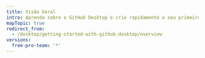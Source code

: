 ```yaml
---
title: Visão Geral
intro: Aprenda sobre o GitHub Desktop e crie rapidamente o seu primeiro repositório.
mapTopic: true
redirect_from:
  - /desktop/getting-started-with-github-desktop/overview
versions:
  free-pro-team: '*'
---
```


